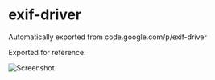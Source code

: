 # exif-driver
Automatically exported from code.google.com/p/exif-driver

Exported for reference.

![Screenshot](http://i.imgur.com/iHUQZLJ.png)

